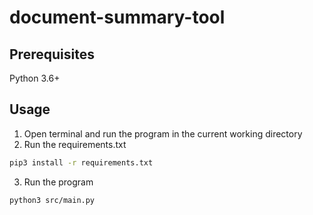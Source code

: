 # document-summary-tool

## Prerequisites
Python 3.6+
## Usage
1. Open terminal and run the program in the current working directory
2. Run the requirements.txt
```bash
pip3 install -r requirements.txt
```
3. Run the program
```bash
python3 src/main.py
```